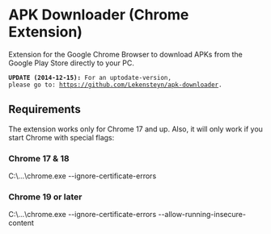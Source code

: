 # APK Downloader (Chrome Extension)

Extension for the Google Chrome Browser to download APKs from the Google Play Store directly to your PC.

<code>**UPDATE (2014-12-15):** For an uptodate-version, please go to: <https://github.com/Lekensteyn/apk-downloader>.</code>

## Requirements

The extension works only for Chrome 17 and up. Also, it will only work if you start Chrome with special flags:

### Chrome 17 & 18

C:\…\chrome.exe --ignore-certificate-errors

### Chrome 19 or later

C:\…\chrome.exe --ignore-certificate-errors --allow-running-insecure-content

